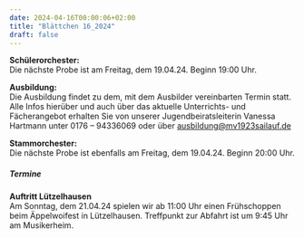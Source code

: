 ```yaml
---
date: 2024-04-16T00:00:06+02:00
title: "Blättchen 16_2024"
draft: false
---
```



**Schülerorchester:**  
Die nächste Probe ist am Freitag, dem 19.04.24. Beginn 19:00 Uhr.


**Ausbildung:**  
Die Ausbildung findet zu dem, mit dem Ausbilder vereinbarten Termin statt.
Alle Infos hierüber und auch über das aktuelle Unterrichts- und Fächerangebot erhalten Sie von unserer Jugendbeiratsleiterin Vanessa Hartmann unter 0176 – 94336069 oder 
über 
ausbildung@mv1923sailauf.de


**Stammorchester:**  
Die nächste Probe ist ebenfalls am Freitag, dem 19.04.24. Beginn 20:00 Uhr. 


##### Termine  


**Auftritt Lützelhausen**  
Am Sonntag, dem 21.04.24 spielen wir ab 11:00 Uhr einen Frühschoppen beim Äppelwoifest in Lützelhausen. Treffpunkt zur Abfahrt ist um 9:45 Uhr am Musikerheim.
